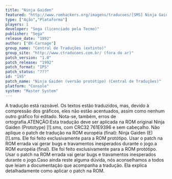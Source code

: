 ```yaml
---
title: "Ninja Gaiden"
featured: "http://www.romhackers.org/imagens/traducoes/[SMS] Ninja Gaiden %28Prototype%29 - Central de Traduções - 1.png"
type: ["Ação","Plataforma"]
players: 1
developer: "Sega (licenciado pela Tecmo)"
publisher: "Sega"
release_date: "1992"
author: ["ØX-Carnage"]
group_name: "Central de Traduções (extinto)"
group_site: "http://www.ctraducoes.com.br/ (fora do ar)"
patch_version: "1.0"
patch_release: "1992"
patch_format: "IPS"
patch_status: "???"
id: "195"
patch_name: "Ninja Gaiden (versão protótipo) (Central de Traduções)"
platform: "Console"
system: "Master System"
---
```


A tradução está razoável. Os textos estão traduzidos, mas, devido à compressão dos gráficos, eles não estão acentuados, assim como nenhum outro gráfico foi editado. Nota-se, também, erros de ortografia.ATENÇÃO:Esta tradução deve ser aplicada na ROM original Ninja Gaiden (Prototype) [!].sms, com CRC32 761E9396 e sem cabeçalho. Não aplique o patch de tradução na ROM européia (final): Ninja Gaiden (E) [!].sms. Ele foi feito exclusivamente para a ROM protótipo. Usar o patch na ROM errada vai gerar bugs e travamentos inesperados durante o jogo.a ROM européia (final). Ele foi feito exclusivamente para a ROM protótipo. Usar o patch na ROM errada vai gerar bugs e travamentos inesperados durante o jogo.Caso ainda reste alguma dúvida, nós aconselhamos a todos que leiam a documentação que acompanha a tradução. Ela explica detalhadamente como aplicar o patch na ROM.